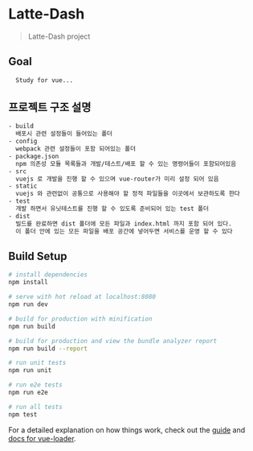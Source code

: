 # Latte-Dash

> Latte-Dash project

## Goal

```bash
  Study for vue...
```


## 프로젝트 구조 설명

```bash
- build
  배포시 관련 설정들이 들어있는 폴더
- config
  webpack 관련 설정들이 포함 되어있는 폴더
- package.json
  npm 의존성 모듈 목록들과 개발/테스트/배포 할 수 있는 명령어들이 포함되어있음
- src
  vuejs 로 개발을 진행 할 수 있으며 vue-router가 미리 설정 되어 있음
- static
  vuejs 와 관련없이 공통으로 사용해야 할 정적 파일들을 이곳에서 보관하도록 한다
- test
  개발 하면서 유닛테스트를 진행 할 수 있도록 준비되어 있는 test 폴더
- dist
  빌드를 완료하면 dist 폴더에 모든 파일과 index.html 까지 포함 되어 있다.
  이 폴더 안에 있는 모든 파일을 배포 공간에 넣어두면 서비스를 운영 할 수 있다

```


## Build Setup

``` bash
# install dependencies
npm install

# serve with hot reload at localhost:8080
npm run dev

# build for production with minification
npm run build

# build for production and view the bundle analyzer report
npm run build --report

# run unit tests
npm run unit

# run e2e tests
npm run e2e

# run all tests
npm test
```

For a detailed explanation on how things work, check out the [guide](http://vuejs-templates.github.io/webpack/) and [docs for vue-loader](http://vuejs.github.io/vue-loader).

